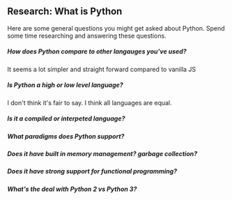 

## Research: What is Python

Here are some general questions you might get asked about Python. Spend some time researching and answering these questions.

##### How does Python compare to other langauges you've used?

It seems a lot simpler and straight forward compared to vanilla JS

##### Is Python a high or low level language?

I don't think it's fair to say. I think all languages are equal.

##### Is it a compiled or interpeted language?

##### What paradigms does Python support?

##### Does it have built in memory management? garbage collection?

##### Does it have strong support for functional programming?

##### What's the deal with Python 2 vs Python 3?
